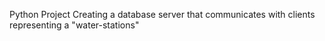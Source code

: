 Python Project
Creating a database server that communicates with clients representing a "water-stations"
